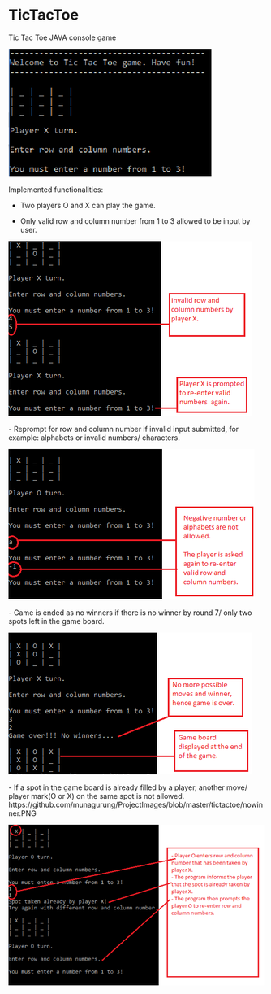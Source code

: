 # TicTacToe
Tic Tac Toe JAVA console game
<p>
  <img src="https://github.com/munagurung/ProjectImages/blob/master/tictactoe/tictactoe.PNG"/>
</p>

Implemented functionalities:

- Two players O and X can play the game.

- Only valid row and column number from 1 to 3 allowed to be input by user.
<p>
  <img src="https://github.com/munagurung/ProjectImages/blob/master/tictactoe/maxnumber.PNG"/>
</p>
- Reprompt for row and column number if invalid input submitted, for example: alphabets or invalid numbers/ characters.
<p>
  <img src="https://github.com/munagurung/ProjectImages/blob/master/tictactoe/invalidnumber.PNG"/>
</p>
- Game is ended as no winners if there is no winner by round 7/ only two spots left in the game board.
<p>
  <img src="https://github.com/munagurung/ProjectImages/blob/master/tictactoe/nowinner.PNG"/>
</p>
- If a spot in the game board is already filled by a player, another move/ player mark(O or X) on the same spot is not allowed.
https://github.com/munagurung/ProjectImages/blob/master/tictactoe/nowinner.PNG
<p>
  <img src="https://github.com/munagurung/ProjectImages/blob/master/tictactoe/noduplicate.PNG"/>
</p>
